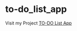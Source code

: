 # to-do_list_app
Visit my Project <a href="https://mahfuzalamttt.github.io/to-do_list_app/">TO-DO List App</a>

